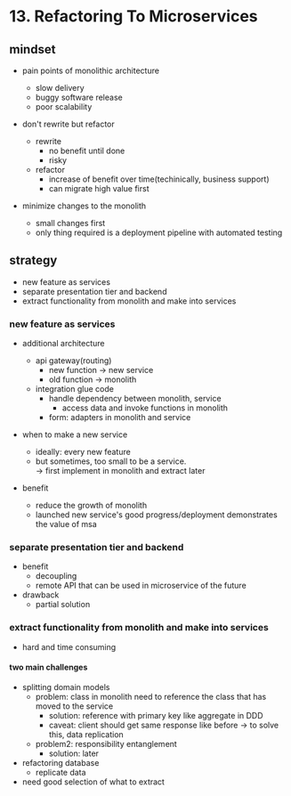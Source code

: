 # 13. Refactoring To Microservices

## mindset
- pain points of monolithic architecture
    - slow delivery
    - buggy software release
    - poor scalability

- don't rewrite but refactor
    - rewrite
        - no benefit until done
        - risky
    - refactor
        - increase of benefit over time(techinically, business support)
        - can migrate high value first

- minimize changes to the monolith
    - small changes first
    - only thing required is a deployment pipeline with automated testing


## strategy
- new feature as services
- separate presentation tier and backend
- extract functionality from monolith and make into services


### new feature as services

- additional architecture
    - api gateway(routing)
        - new function -> new service
        - old function -> monolith
    - integration glue code
        - handle dependency between monolith, service
            - access data and invoke functions in monolith
        - form: adapters in monolith and service

- when to make a new service
    - ideally: every new feature
    - but sometimes, too small to be a service. \
        -> first implement in monolith and extract later

- benefit
    - reduce the growth of monolith
    - launched new service's good progress/deployment demonstrates the value of msa

### separate presentation tier and backend
- benefit
    - decoupling
    - remote API that can be used in microservice of the future
- drawback
    - partial solution

### extract functionality from monolith and make into services
- hard and time consuming
#### two main challenges
- splitting domain models
    - problem: class in monolith need to reference the class that has moved to the service
        - solution: reference with primary key like aggregate in DDD
        - caveat: client should get same response like before
            -> to solve this, data replication
    - problem2: responsibility entanglement
        - solution: later
- refactoring database
    - replicate data
- need good selection of what to extract

